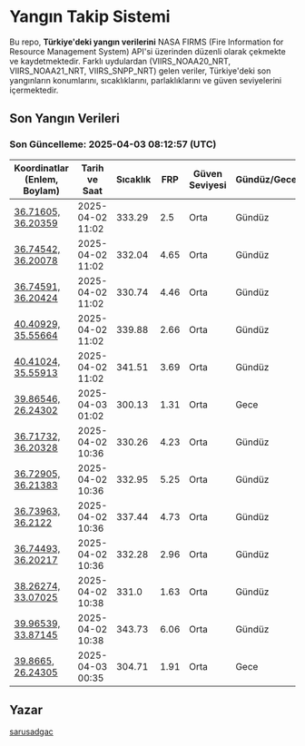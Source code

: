 # Yangın Takip Sistemi

Bu repo, **Türkiye'deki yangın verilerini** NASA FIRMS (Fire Information for Resource Management System) API'si üzerinden düzenli olarak çekmekte ve kaydetmektedir. Farklı uydulardan (VIIRS_NOAA20_NRT, VIIRS_NOAA21_NRT, VIIRS_SNPP_NRT) gelen veriler, Türkiye'deki son yangınların konumlarını, sıcaklıklarını, parlaklıklarını ve güven seviyelerini içermektedir.

## Son Yangın Verileri
### Son Güncelleme: 2025-04-03 08:12:57 (UTC)

| Koordinatlar (Enlem, Boylam) | Tarih ve Saat | Sıcaklık | FRP | Güven Seviyesi | Gündüz/Gece |
|-----------------------------|----------------|----------|-----|----------------|-------------|
| [36.71605, 36.20359](https://www.google.com/maps?q=36.71605,36.20359) | 2025-04-02 11:02 | 333.29 | 2.5 | Orta | Gündüz |
| [36.74542, 36.20078](https://www.google.com/maps?q=36.74542,36.20078) | 2025-04-02 11:02 | 332.04 | 4.65 | Orta | Gündüz |
| [36.74591, 36.20424](https://www.google.com/maps?q=36.74591,36.20424) | 2025-04-02 11:02 | 330.74 | 4.46 | Orta | Gündüz |
| [40.40929, 35.55664](https://www.google.com/maps?q=40.40929,35.55664) | 2025-04-02 11:02 | 339.88 | 2.66 | Orta | Gündüz |
| [40.41024, 35.55913](https://www.google.com/maps?q=40.41024,35.55913) | 2025-04-02 11:02 | 341.51 | 3.69 | Orta | Gündüz |
| [39.86546, 26.24302](https://www.google.com/maps?q=39.86546,26.24302) | 2025-04-03 01:02 | 300.13 | 1.31 | Orta | Gece |
| [36.71732, 36.20328](https://www.google.com/maps?q=36.71732,36.20328) | 2025-04-02 10:36 | 330.26 | 4.23 | Orta | Gündüz |
| [36.72905, 36.21383](https://www.google.com/maps?q=36.72905,36.21383) | 2025-04-02 10:36 | 332.95 | 5.25 | Orta | Gündüz |
| [36.73963, 36.2122](https://www.google.com/maps?q=36.73963,36.2122) | 2025-04-02 10:36 | 337.44 | 4.73 | Orta | Gündüz |
| [36.74493, 36.20217](https://www.google.com/maps?q=36.74493,36.20217) | 2025-04-02 10:36 | 332.28 | 2.96 | Orta | Gündüz |
| [38.26274, 33.07025](https://www.google.com/maps?q=38.26274,33.07025) | 2025-04-02 10:38 | 331.0 | 1.63 | Orta | Gündüz |
| [39.96539, 33.87145](https://www.google.com/maps?q=39.96539,33.87145) | 2025-04-02 10:38 | 343.73 | 6.06 | Orta | Gündüz |
| [39.8665, 26.24305](https://www.google.com/maps?q=39.8665,26.24305) | 2025-04-03 00:35 | 304.71 | 1.91 | Orta | Gece |

## Yazar

[sarusadgac](https://x.com/sarusadgac)
